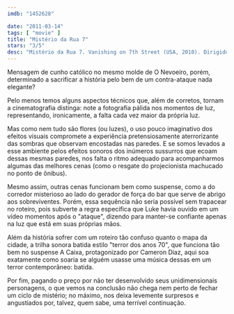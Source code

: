 ```yaml
---
imdb: "1452628"

date: "2011-03-14"
tags: [ "movie" ]
title: "Mistério da Rua 7"
stars: "3/5"
desc: "Mistério da Rua 7. Vanishing on 7th Street (USA, 2010). Dirigido por Brad Anderson. Escrito por Anthony Jaswinski. Com Hayden Christensen, John Leguizamo, Thandie Newton, Jacob Latimore, Taylor Groothuis, Jordan Trovillion, Arthur Cartwright, Neal Huff, Hugh Maguire."
---
```

Mensagem de cunho católico no mesmo molde de O Nevoeiro, porém, determinado a sacrificar a história pelo bem de um contra-ataque nada elegante?

Pelo menos temos alguns aspectos técnicos que, além de corretos, tornam a cinematografia distinga: note a fotografia pálida nos momentos de luz, representando, ironicamente, a falta cada vez maior da própria luz.

Mas como nem tudo são flores (ou luzes), o uso pouco imaginativo dos efeitos visuais compromete a experiência pretensiosamente aterrorizante das sombras que observam encostadas nas paredes. E se somos levados a esse ambiente pelos efeitos sonoros dos inúmeros sussurros que ecoam dessas mesmas paredes, nos falta o ritmo adequado para acompanharmos algumas das melhores cenas (como o resgate do projecionista machucado no ponto de ônibus).

Mesmo assim, outras cenas funcionam bem como suspense, como a do corredor misterioso ao lado do gerador de força do bar que serve de abrigo aos sobreviventes. Porém, essa sequência não seria possível sem trapacear no roteiro, pois subverte a regra específica que Luke havia ouvido em um vídeo momentos após o "ataque", dizendo para manter-se confiante apenas na luz que está em suas próprias mãos.

Além da história sofrer com um roteiro tão confuso quanto o mapa da cidade, a trilha sonora batida estilo "terror dos anos 70", que funciona tão bem no suspense A Caixa, protagonizado por Cameron Diaz, aqui soa exatamente como soaria se alguém usasse uma música dessas em um terror contemporâneo: batida.

Por fim, pagando o preço por não ter desenvolvido seus unidimensionais personagens, o que vemos na conclusão não chega nem perto de fechar um ciclo de mistério; no máximo, nos deixa levemente surpresos e angustiados por, talvez, quem sabe, uma terrível continuação.

